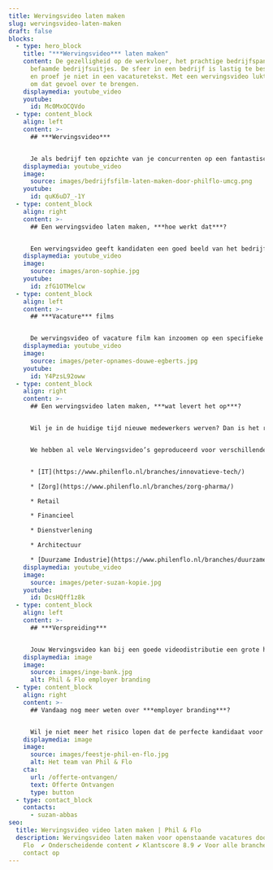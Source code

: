 ```yaml
---
title: Wervingsvideo laten maken
slug: wervingsvideo-laten-maken
draft: false
blocks:
  - type: hero_block
    title: "***Wervingsvideo*** laten maken"
    content: De gezelligheid op de werkvloer, het prachtige bedrijfspand en de
      befaamde bedrijfsuitjes. De sfeer in een bedrijf is lastig te beschrijven
      en proef je niet in een vacaturetekst. Met een wervingsvideo lukt het wèl
      om dat gevoel over te brengen.
    displaymedia: youtube_video
    youtube:
      id: Mc0MxOCQVdo
  - type: content_block
    align: left
    content: >-
      ## ***Wervingsvideo***


      Je als bedrijf ten opzichte van je concurrenten op een fantastische manier onderscheiden? Geen saaie vacaturetekst, maar een authentieke film waarin het bedrijf en de functie in de schijnwerpers worden gezet. Een film die je kan inzetten op al je social media kanalen zoals LinkedIn, Instagram, Facebook en op de vacaturebanken zoals **Indeed**. Bel direct vrijblijvend met onze specialisten voor meer informatie! 085 - 273 8331
    displaymedia: youtube_video
    image:
      source: images/bedrijfsfilm-laten-maken-door-philflo-umcg.png
    youtube:
      id: quK6uD7_-1Y
  - type: content_block
    align: right
    content: >-
      ## Een wervingsvideo laten maken, ***hoe werkt dat***?


      Een wervingsvideo geeft kandidaten een goed beeld van het bedrijf. Letterlijk. Jij en je collega’s vertellen over het bedrijf en brengen zo het enthousiasme over voor de camera. Ons team ondersteunt en begeleidt de collega’s tijdens het filmen. Geen acteurs, maar een **eerlijk verhaal**. Sfeervolle beelden, de juiste achtergrondmuziek en een professionele montage doen de rest. Zo ontstaat het verhaal van jouw bedrijf binnen één minuut.
    displaymedia: youtube_video
    image:
      source: images/aron-sophie.jpg
    youtube:
      id: zfG1OTMelcw
  - type: content_block
    align: left
    content: >-
      ## ***Vacature*** films


      De wervingsvideo of vacature film kan inzoomen op een specifieke vacature of juist het bedrijf in alle aspecten laten zien. Ons creatieve marketing team denkt mee over de meest **succesvolle formule**. Een wervingsvideo laten maken door het team van Phil & Flo is een mooie ervaring die zich uitbetaalt.
    displaymedia: youtube_video
    image:
      source: images/peter-opnames-douwe-egberts.jpg
    youtube:
      id: Y4PzsL92oww
  - type: content_block
    align: right
    content: >-
      ## Een wervingsvideo laten maken, ***wat levert het op***?


      Wil je in de huidige tijd nieuwe medewerkers werven? Dan is het raadzaam een wervingsvideo te laten maken. Als bedrijf is het onverstandig om achter te blijven. Video is namelijk meer dan een trend. Het is een belangrijk medium geworden. Wanneer je een video hebt laten maken betaalt dit zich uit in de respons. Op wervingsvideo’s wordt meer gereageerd dan op een standaard vacaturetekst.


      We hebben al vele Wervingsvideo’s geproduceerd voor verschillende branches:


      * [IT](https://www.philenflo.nl/branches/innovatieve-tech/)

      * [Zorg](https://www.philenflo.nl/branches/zorg-pharma/)

      * Retail

      * Financieel

      * Dienstverlening

      * Architectuur

      * [Duurzame Industrie](https://www.philenflo.nl/branches/duurzame-energie/)
    displaymedia: youtube_video
    image:
      source: images/peter-suzan-kopie.jpg
    youtube:
      id: DcsHQff1z8k
  - type: content_block
    align: left
    content: >-
      ## ***Verspreiding***


      Jouw Wervingsvideo kan bij een goede videodistributie een grote hit worden onder jouw doelgroep op sociale media. Een aansprekende film wordt graag gedeeld en bereikt zo die talenten die je graag binnen wilt halen. Ook zoekmachines houden van video’s. Wij kunnen je adviseren over zoekmachineoptimalisatie in combinatie met wervingsvideo’s, zodat jullie [bedrijfsvideo](https://www.philenflo.nl/bedrijfsvideo/) of [bedrijfsfilm](https://www.philenflo.nl/bedrijfsfilm-laten-maken/) de hoge score krijgt die hij verdient.
    displaymedia: image
    image:
      source: images/inge-bank.jpg
      alt: Phil & Flo employer branding
  - type: content_block
    align: right
    content: >-
      ## Vandaag nog meer weten over ***employer branding***?


      Wil je niet meer het risico lopen dat de perfecte kandidaat voor je functie afhaakt omdat zij of hij geen goed beeld krijgt van je bedrijf? Phil & Flo maakt hoogwaardige [Employer branding video’s](https://www.philenflo.nl/oplossingen/employer-branding/) om werkgevers en werknemers bij elkaar te brengen. Wij laten jouw bedrijf van de beste kant zien, zodat potentiële werknemers enthousiast bij je zullen solliciteren. We vertellen je hier graag meer over en beantwoorden al je vragen in persoon. Aarzel dus niet om contact op te nemen en meer te weten te komen over de kansen van employer branding en [videomarketing](https://www.philenflo.nl/oplossingen/videomarketing/) voor jouw bedrijf! We vertellen je ook graag meer over de nieuwste optie; de [virtuele tour](https://www.philenflo.nl/virtuele-tour/).
    displaymedia: image
    image:
      source: images/feestje-phil-en-flo.jpg
      alt: Het team van Phil & Flo
    cta:
      url: /offerte-ontvangen/
      text: Offerte Ontvangen
      type: button
  - type: contact_block
    contacts:
      - suzan-abbas
seo:
  title: Wervingsvideo video laten maken | Phil & Flo
  description: Wervingsvideo laten maken voor openstaande vacatures door Phil &
    Flo  ✔ Onderscheidende content ✔ Klantscore 8.9 ✔ Voor alle branches | Neem
    contact op
---
```


